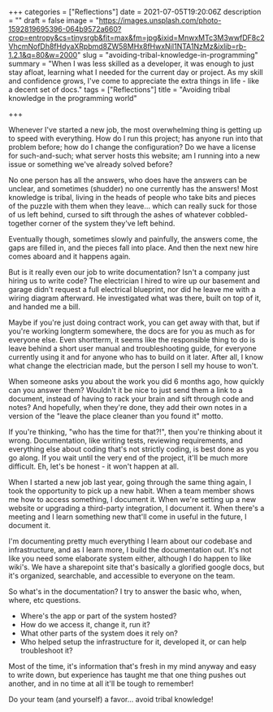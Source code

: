 +++
categories = ["Reflections"]
date = 2021-07-05T19:20:06Z
description = ""
draft = false
image = "https://images.unsplash.com/photo-1592819695396-064b9572a660?crop=entropy&cs=tinysrgb&fit=max&fm=jpg&ixid=MnwxMTc3M3wwfDF8c2VhcmNofDh8fHdyaXRpbmd8ZW58MHx8fHwxNjI1NTA1NzMz&ixlib=rb-1.2.1&q=80&w=2000"
slug = "avoiding-tribal-knowledge-in-programming"
summary = "When I was less skilled as a developer, it was enough to just stay afloat, learning what I needed for the current day or project. As my skill and confidence grows, I've come to appreciate the extra things in life - like a decent set of docs."
tags = ["Reflections"]
title = "Avoiding tribal knowledge in the programming world"

+++


Whenever I've started a new job, the most overwhelming thing is getting up to speed with everything. How do I run this project; has anyone run into that problem before; how do I change the configuration? Do we have a license for such-and-such; what server hosts this website; am I running into a new issue or something we've already solved before?

No one person has all the answers, who does have the answers can be unclear, and sometimes (shudder) no one currently has the answers! Most knowledge is tribal, living in the heads of people who take bits and pieces of the puzzle with them when they leave... which can really suck for those of us left behind, cursed to sift through the ashes of whatever cobbled-together corner of the system they've left behind.

Eventually though, sometimes slowly and painfully, the answers come, the gaps are filled in, and the pieces fall into place. And then the next new hire comes aboard and it happens again.

But is it really even our job to write documentation? Isn't a company just hiring us to write code? The electrician I hired to wire up our basement and garage didn't request a full electrical blueprint, nor did he leave me with a wiring diagram afterward. He investigated what was there, built on top of it, and handed me a bill.

Maybe if you're just doing contract work, you can get away with that, but if you're working longterm somewhere, the docs are for you as much as for everyone else. Even shortterm, it seems like the responsible thing to do is leave behind a short user manual and troubleshooting guide, for everyone currently using it and for anyone who has to build on it later. After all, I know what change the electrician made, but the person I sell my house to won't.

When someone asks you about the work you did 6 months ago, how quickly can you answer them? Wouldn't it be nice to just send them a link to a document, instead of having to rack your brain and sift through code and notes? And hopefully, when they're done, they add their own notes in a version of the "leave the place cleaner than you found it" motto.

If you're thinking, "who has the time for that?!", then you're thinking about it wrong. Documentation, like writing tests, reviewing requirements, and everything else about coding that's not strictly coding, is best done as you go along. If you wait until the very end of the project, it'll be much more difficult. Eh, let's be honest - it won't happen at all.

When I started a new job last year, going through the same thing again, I took the opportunity to pick up a new habit. When a team member shows me how to access something, I document it. When we're setting up a new website or upgrading a third-party integration, I document it. When there's a meeting and I learn something new that'll come in useful in the future, I document it.

I'm documenting pretty much everything I learn about our codebase and infrastructure, and as I learn more, I build the documentation out. It's not like you need some elaborate system either, although I do happen to like wiki's. We have a sharepoint site that's basically a glorified google docs, but it's organized, searchable, and accessible to everyone on the team.

So what's in the documentation? I try to answer the basic who, when, where, etc questions.

 * Where's the app or part of the system hosted?
 * How do we access it, change it, run it?
 * What other parts of the system does it rely on?
 * Who helped setup the infrastructure for it, developed it, or can help troubleshoot it?

Most of the time, it's information that's fresh in my mind anyway and easy to write down, but experience has taught me that one thing pushes out another, and in no time at all it'll be tough to remember!

Do your team (and yourself) a favor... avoid tribal knowledge!